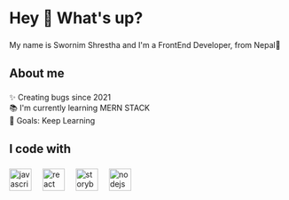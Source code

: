 <h1 align="left">Hey 👋 What's up?</h1>

###

<p align="left">My name is Swornim Shrestha and I'm a FrontEnd Developer, from Nepal👻</p>

###

<h2 align="left">About me</h2>

###

<p align="left">✨ Creating bugs since  2021<br>📚 I'm currently learning MERN STACK<br>🎯 Goals: Keep Learning<br></p>

###

<h2 align="left">I code with</h2>

###

<div align="left">
  <img src="https://cdn.jsdelivr.net/gh/devicons/devicon/icons/javascript/javascript-original.svg" height="40" alt="javascript logo"  />
  <img width="12" />
  <img src="https://cdn.jsdelivr.net/gh/devicons/devicon/icons/react/react-original.svg" height="40" alt="react logo"  />
  <img width="12" />
  <img src="https://cdn.jsdelivr.net/gh/devicons/devicon/icons/storybook/storybook-original.svg" height="40" alt="storybook logo"  />
  <img width="12" />
  <img src="https://cdn.jsdelivr.net/gh/devicons/devicon/icons/nodejs/nodejs-original.svg" height="40" alt="nodejs logo"  />
  <img width="12" />
</div>

###
